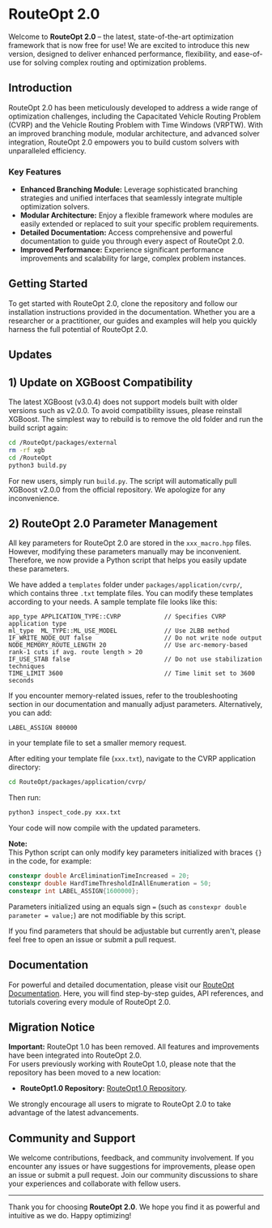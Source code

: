 # RouteOpt 2.0

Welcome to **RouteOpt 2.0** – the latest, state-of-the-art optimization framework that is now free for use! We are excited to introduce this new version, designed to deliver enhanced performance, flexibility, and ease-of-use for solving complex routing and optimization problems.

## Introduction

RouteOpt 2.0 has been meticulously developed to address a wide range of optimization challenges, including the Capacitated Vehicle Routing Problem (CVRP) and the Vehicle Routing Problem with Time Windows (VRPTW). With an improved branching module, modular architecture, and advanced solver integration, RouteOpt 2.0 empowers you to build custom solvers with unparalleled efficiency.

### Key Features

- **Enhanced Branching Module:** Leverage sophisticated branching strategies and unified interfaces that seamlessly integrate multiple optimization solvers.
- **Modular Architecture:** Enjoy a flexible framework where modules are easily extended or replaced to suit your specific problem requirements.
- **Detailed Documentation:** Access comprehensive and powerful documentation to guide you through every aspect of RouteOpt 2.0.
- **Improved Performance:** Experience significant performance improvements and scalability for large, complex problem instances.

## Getting Started

To get started with RouteOpt 2.0, clone the repository and follow our installation instructions provided in the documentation. Whether you are a researcher or a practitioner, our guides and examples will help you quickly harness the full potential of RouteOpt 2.0.


## Updates

## 1) Update on XGBoost Compatibility

The latest XGBoost (v3.0.4) does not support models built with older versions such as v2.0.0. To avoid compatibility issues, please reinstall XGBoost. The simplest way to rebuild is to remove the old folder and run the build script again:

```bash
cd /RouteOpt/packages/external
rm -rf xgb
cd /RouteOpt
python3 build.py
```

For new users, simply run `build.py`. The script will automatically pull XGBoost v2.0.0 from the official repository. We apologize for any inconvenience.

## 2) RouteOpt 2.0 Parameter Management

All key parameters for RouteOpt 2.0 are stored in the `xxx_macro.hpp` files. However, modifying these parameters manually may be inconvenient. Therefore, we now provide a Python script that helps you easily update these parameters.

We have added a `templates` folder under `packages/application/cvrp/`, which contains three `.txt` template files. You can modify these templates according to your needs. A sample template file looks like this:

```angular2html
app_type APPLICATION_TYPE::CVRP            // Specifies CVRP application type
ml_type  ML_TYPE::ML_USE_MODEL             // Use 2LBB method
IF_WRITE_NODE_OUT false                    // Do not write node output
NODE_MEMORY_ROUTE_LENGTH 20                // Use arc-memory-based rank-1 cuts if avg. route length > 20
IF_USE_STAB false                          // Do not use stabilization techniques
TIME_LIMIT 3600                            // Time limit set to 3600 seconds
````

If you encounter memory-related issues, refer to the troubleshooting section in our documentation and manually adjust parameters. Alternatively, you can add:

```angular2html
LABEL_ASSIGN 800000
```

in your template file to set a smaller memory request.

After editing your template file (`xxx.txt`), navigate to the CVRP application directory:

```bash
cd RouteOpt/packages/application/cvrp/
```

Then run:

```bash
python3 inspect_code.py xxx.txt
```
Your code will now compile with the updated parameters.


**Note:**  
This Python script can only modify key parameters initialized with braces `{}` in the code, for example:

```cpp
constexpr double ArcEliminationTimeIncreased = 20;
constexpr double HardTimeThresholdInAllEnumeration = 50;
constexpr int LABEL_ASSIGN{1600000};
````

Parameters initialized using an equals sign `=` (such as `constexpr double parameter = value;`) are not modifiable by this script.

If you find parameters that should be adjustable but currently aren't, please feel free to open an issue or submit a pull request.

## Documentation

For powerful and detailed documentation, please visit our [RouteOpt Documentation](https://Zhengzhong-You.github.io/RouteOpt-Docs/
). Here, you will find step-by-step guides, API references, and tutorials covering every module of RouteOpt 2.0.

## Migration Notice

**Important:** RouteOpt 1.0 has been removed. All features and improvements have been integrated into RouteOpt 2.0.  
For users previously working with RouteOpt 1.0, please note that the repository has been moved to a new location:

- **RouteOpt1.0 Repository:** [RouteOpt1.0 Repository](https://github.com/Zhengzhong-You/RouteOpt1).

We strongly encourage all users to migrate to RouteOpt 2.0 to take advantage of the latest advancements.

## Community and Support

We welcome contributions, feedback, and community involvement. If you encounter any issues or have suggestions for improvements, please open an issue or submit a pull request. Join our community discussions to share your experiences and collaborate with fellow users.

---

Thank you for choosing **RouteOpt 2.0**. We hope you find it as powerful and intuitive as we do. Happy optimizing!
